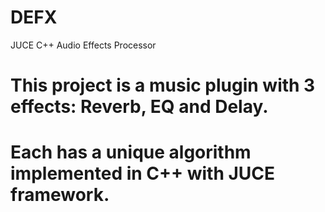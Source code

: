 # DEFX
JUCE C++ Audio Effects Processor
# This project is a music plugin with 3 effects: Reverb, EQ and Delay.
# Each has a unique algorithm implemented in C++ with JUCE framework.
